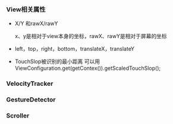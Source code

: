 ### View相关属性

* X/Y 和rawX/rawY

  x、y是相对于view本身的坐标，rawX、rawY是相对于屏幕的坐标

* left，top，right，bottom，translateX，translateY

* TouchSlop被识别的最小距离  可以用ViewConfiguration.get(getContex()).getScaledTouchSlop();

### VelocityTracker



### GestureDetector



### Scroller

